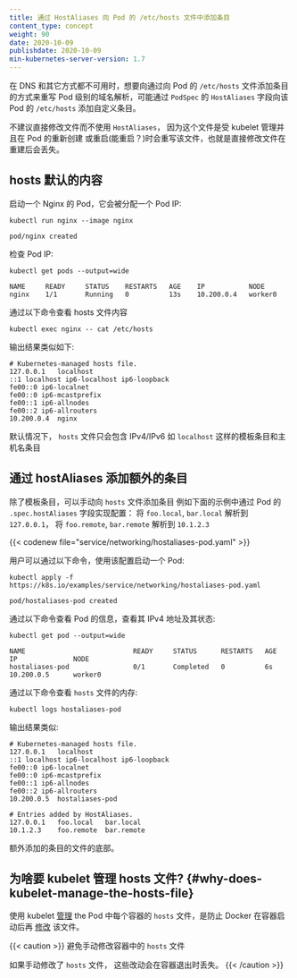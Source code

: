 ```yaml
---
title: 通过 HostAliases 向 Pod 的 /etc/hosts 文件中添加条目
content_type: concept
weight: 90
date: 2020-10-09
publishdate: 2020-10-09
min-kubernetes-server-version: 1.7
---
```

<!--
---
reviewers:
- rickypai
- thockin
title: Adding entries to Pod /etc/hosts with HostAliases
content_type: concept
weight: 60
min-kubernetes-server-version: 1.7
--- -->


<!-- overview -->
<!--
Adding entries to a Pod's `/etc/hosts` file provides Pod-level override of hostname resolution when DNS and other options are not applicable. You can add these custom entries with the HostAliases field in PodSpec.

Modification not using HostAliases is not suggested because the file is managed by the kubelet and can be overwritten on during Pod creation/restart.
-->

在 DNS 和其它方式都不可用时，想要向通过向 Pod 的 `/etc/hosts` 文件添加条目的方式来重写 Pod
级别的域名解析，可能通过 `PodSpec` 的 `HostAliases` 字段向该 Pod 的 `/etc/hosts` 添加自定义条目。

不建议直接修改文件而不使用 `HostAliases`， 因为这个文件是受 kubelet 管理并且在 Pod 的重新创建
或重启(能重启？)时会重写该文件，也就是直接修改文件在重建后会丢失。

<!-- body -->
<!--
## Default hosts file content

Start an Nginx Pod which is assigned a Pod IP:

```shell
kubectl run nginx --image nginx
```

```
pod/nginx created
```

Examine a Pod IP:

```shell
kubectl get pods --output=wide
```

```
NAME     READY     STATUS    RESTARTS   AGE    IP           NODE
nginx    1/1       Running   0          13s    10.200.0.4   worker0
```

The hosts file content would look like this:

```shell
kubectl exec nginx -- cat /etc/hosts
```

```
# Kubernetes-managed hosts file.
127.0.0.1	localhost
::1	localhost ip6-localhost ip6-loopback
fe00::0	ip6-localnet
fe00::0	ip6-mcastprefix
fe00::1	ip6-allnodes
fe00::2	ip6-allrouters
10.200.0.4	nginx
```

By default, the `hosts` file only includes IPv4 and IPv6 boilerplates like
`localhost` and its own hostname.
 -->

## hosts 默认的内容

启动一个 Nginx 的 Pod，它会被分配一个 Pod IP:

```shell
kubectl run nginx --image nginx
```

```
pod/nginx created
```

检查 Pod IP:

```shell
kubectl get pods --output=wide
```

```
NAME     READY     STATUS    RESTARTS   AGE    IP           NODE
nginx    1/1       Running   0          13s    10.200.0.4   worker0
```

通过以下命令查看 hosts 文件内容

```shell
kubectl exec nginx -- cat /etc/hosts
```

输出结果类似如下:
```
# Kubernetes-managed hosts file.
127.0.0.1	localhost
::1	localhost ip6-localhost ip6-loopback
fe00::0	ip6-localnet
fe00::0	ip6-mcastprefix
fe00::1	ip6-allnodes
fe00::2	ip6-allrouters
10.200.0.4	nginx
```

默认情况下， `hosts` 文件只会包含 IPv4/IPv6 如 `localhost` 这样的模板条目和主机名条目
<!--
## Adding additional entries with hostAliases

In addition to the default boilerplate, you can add additional entries to the
`hosts` file.
For example: to resolve `foo.local`, `bar.local` to `127.0.0.1` and `foo.remote`,
`bar.remote` to `10.1.2.3`, you can configure HostAliases for a Pod under
`.spec.hostAliases`:

{{< codenew file="service/networking/hostaliases-pod.yaml" >}}

You can start a Pod with that configuration by running:

```shell
kubectl apply -f https://k8s.io/examples/service/networking/hostaliases-pod.yaml
```

```
pod/hostaliases-pod created
```

Examine a Pod's details to see its IPv4 address and its status:

```shell
kubectl get pod --output=wide
```

```
NAME                           READY     STATUS      RESTARTS   AGE       IP              NODE
hostaliases-pod                0/1       Completed   0          6s        10.200.0.5      worker0
```

The `hosts` file content looks like this:

```shell
kubectl logs hostaliases-pod
```

```
# Kubernetes-managed hosts file.
127.0.0.1	localhost
::1	localhost ip6-localhost ip6-loopback
fe00::0	ip6-localnet
fe00::0	ip6-mcastprefix
fe00::1	ip6-allnodes
fe00::2	ip6-allrouters
10.200.0.5	hostaliases-pod

# Entries added by HostAliases.
127.0.0.1	foo.local	bar.local
10.1.2.3	foo.remote	bar.remote
```

with the additional entries specified at the bottom. -->

## 通过 hostAliases 添加额外的条目

除了模板条目，可以手动向 `hosts` 文件添加条目
例如下面的示例中通过 Pod 的 `.spec.hostAliases` 字段实现配置：
将 `foo.local`, `bar.local` 解析到 `127.0.0.1`，
将 `foo.remote`, `bar.remote` 解析到 `10.1.2.3`

{{< codenew file="service/networking/hostaliases-pod.yaml" >}}

用户可以通过以下命令，使用该配置启动一个 Pod:

```shell
kubectl apply -f https://k8s.io/examples/service/networking/hostaliases-pod.yaml
```

```
pod/hostaliases-pod created
```

通过以下命令查看 Pod 的信息，查看其 IPv4 地址及其状态:

```shell
kubectl get pod --output=wide
```

```
NAME                           READY     STATUS      RESTARTS   AGE       IP              NODE
hostaliases-pod                0/1       Completed   0          6s        10.200.0.5      worker0
```

通过以下命令查看 `hosts` 文件的内存:

```shell
kubectl logs hostaliases-pod
```
输出结果类似:

```
# Kubernetes-managed hosts file.
127.0.0.1	localhost
::1	localhost ip6-localhost ip6-loopback
fe00::0	ip6-localnet
fe00::0	ip6-mcastprefix
fe00::1	ip6-allnodes
fe00::2	ip6-allrouters
10.200.0.5	hostaliases-pod

# Entries added by HostAliases.
127.0.0.1	foo.local	bar.local
10.1.2.3	foo.remote	bar.remote
```

额外添加的条目的文件的底部。
<!--
## Why does the kubelet manage the hosts file? {#why-does-kubelet-manage-the-hosts-file}

The kubelet [manages](https://github.com/kubernetes/kubernetes/issues/14633) the
`hosts` file for each container of the Pod to prevent Docker from
[modifying](https://github.com/moby/moby/issues/17190) the file after the
containers have already been started.

{{< caution >}}
Avoid making manual changes to the hosts file inside a container.

If you make manual changes to the hosts file,
those changes are lost when the container exits.
{{< /caution >}}
 -->
## 为啥要 kubelet 管理 hosts 文件? {#why-does-kubelet-manage-the-hosts-file}

使用 kubelet [管理](https://github.com/kubernetes/kubernetes/issues/14633) the
Pod 中每个容器的 `hosts` 文件，是防止 Docker 在容器启动后再
[修改](https://github.com/moby/moby/issues/17190) 该文件。

{{< caution >}}
避免手动修改容器中的 `hosts` 文件

如果手动修改了 `hosts` 文件， 这些改动会在容器退出时丢失。
{{< /caution >}}
